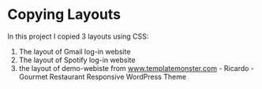 # Copying Layouts
In this project I copied 3 layouts using CSS:

1.  The layout of Gmail log-in website
2.  The layout of Spotify log-in website
3. the layout of demo-webiste from www.templatemonster.com - Ricardo - Gourmet Restaurant Responsive WordPress Theme
